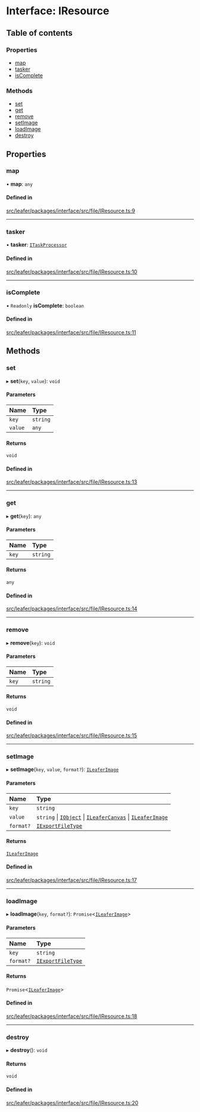 # Interface: IResource

## Table of contents

### Properties

- [map](IResource.md#map)
- [tasker](IResource.md#tasker)
- [isComplete](IResource.md#iscomplete)

### Methods

- [set](IResource.md#set)
- [get](IResource.md#get)
- [remove](IResource.md#remove)
- [setImage](IResource.md#setimage)
- [loadImage](IResource.md#loadimage)
- [destroy](IResource.md#destroy)

## Properties

### map

• **map**: `any`

#### Defined in

[src/leafer/packages/interface/src/file/IResource.ts:9](https://github.com/leaferjs/leafer/blob/95ff07e0d4def3c18ac6ce3fa51ec0d271dffaae/packages/interface/src/file/IResource.ts#L9)

___

### tasker

• **tasker**: [`ITaskProcessor`](ITaskProcessor.md)

#### Defined in

[src/leafer/packages/interface/src/file/IResource.ts:10](https://github.com/leaferjs/leafer/blob/95ff07e0d4def3c18ac6ce3fa51ec0d271dffaae/packages/interface/src/file/IResource.ts#L10)

___

### isComplete

• `Readonly` **isComplete**: `boolean`

#### Defined in

[src/leafer/packages/interface/src/file/IResource.ts:11](https://github.com/leaferjs/leafer/blob/95ff07e0d4def3c18ac6ce3fa51ec0d271dffaae/packages/interface/src/file/IResource.ts#L11)

## Methods

### set

▸ **set**(`key`, `value`): `void`

#### Parameters

| Name | Type |
| :------ | :------ |
| `key` | `string` |
| `value` | `any` |

#### Returns

`void`

#### Defined in

[src/leafer/packages/interface/src/file/IResource.ts:13](https://github.com/leaferjs/leafer/blob/95ff07e0d4def3c18ac6ce3fa51ec0d271dffaae/packages/interface/src/file/IResource.ts#L13)

___

### get

▸ **get**(`key`): `any`

#### Parameters

| Name | Type |
| :------ | :------ |
| `key` | `string` |

#### Returns

`any`

#### Defined in

[src/leafer/packages/interface/src/file/IResource.ts:14](https://github.com/leaferjs/leafer/blob/95ff07e0d4def3c18ac6ce3fa51ec0d271dffaae/packages/interface/src/file/IResource.ts#L14)

___

### remove

▸ **remove**(`key`): `void`

#### Parameters

| Name | Type |
| :------ | :------ |
| `key` | `string` |

#### Returns

`void`

#### Defined in

[src/leafer/packages/interface/src/file/IResource.ts:15](https://github.com/leaferjs/leafer/blob/95ff07e0d4def3c18ac6ce3fa51ec0d271dffaae/packages/interface/src/file/IResource.ts#L15)

___

### setImage

▸ **setImage**(`key`, `value`, `format?`): [`ILeaferImage`](ILeaferImage.md)

#### Parameters

| Name | Type |
| :------ | :------ |
| `key` | `string` |
| `value` | `string` \| [`IObject`](IObject.md) \| [`ILeaferCanvas`](ILeaferCanvas.md) \| [`ILeaferImage`](ILeaferImage.md) |
| `format?` | [`IExportFileType`](../modules.md#iexportfiletype) |

#### Returns

[`ILeaferImage`](ILeaferImage.md)

#### Defined in

[src/leafer/packages/interface/src/file/IResource.ts:17](https://github.com/leaferjs/leafer/blob/95ff07e0d4def3c18ac6ce3fa51ec0d271dffaae/packages/interface/src/file/IResource.ts#L17)

___

### loadImage

▸ **loadImage**(`key`, `format?`): `Promise`\<[`ILeaferImage`](ILeaferImage.md)\>

#### Parameters

| Name | Type |
| :------ | :------ |
| `key` | `string` |
| `format?` | [`IExportFileType`](../modules.md#iexportfiletype) |

#### Returns

`Promise`\<[`ILeaferImage`](ILeaferImage.md)\>

#### Defined in

[src/leafer/packages/interface/src/file/IResource.ts:18](https://github.com/leaferjs/leafer/blob/95ff07e0d4def3c18ac6ce3fa51ec0d271dffaae/packages/interface/src/file/IResource.ts#L18)

___

### destroy

▸ **destroy**(): `void`

#### Returns

`void`

#### Defined in

[src/leafer/packages/interface/src/file/IResource.ts:20](https://github.com/leaferjs/leafer/blob/95ff07e0d4def3c18ac6ce3fa51ec0d271dffaae/packages/interface/src/file/IResource.ts#L20)
